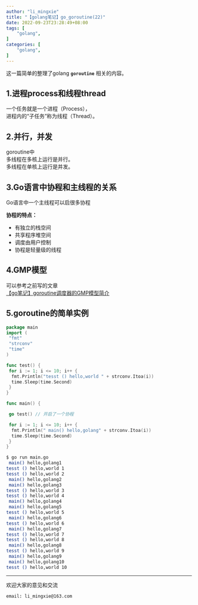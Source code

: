 ```yaml
---
author: "li_mingxie"
title: "【golang笔记】go_goroutine(22)"
date: 2022-09-23T23:28:49+08:00
tags: [
    "golang",
]
categories: [
    "golang",
]
---
```


这一篇简单的整理了golang **`goroutine`** 相关的内容。<!--more-->

## 1.进程process和线程thread

一个任务就是一个进程（Process），  
进程内的“子任务”称为线程（Thread）。  

## 2.并行，并发

goroutine中  
多线程在多核上运行是并行。  
多线程在单核上运行是并发。

## 3.Go语言中协程和主线程的关系

Go语言中一个主线程可以启很多协程

**协程的特点：**  

* 有独立的栈空间  
* 共享程序堆空间  
* 调度由用户控制
* 协程是轻量级的线程

## 4.GMP模型

可以参考之前写的文章  
[【go笔记】goroutine调度器的GMP模型简介](https://limingxie.github.io/go/go_routine/)

## 5.goroutine的简单实例

```go
package main
import (
 "fmt"
 "strconv"
 "time"
)

func test() {
 for i := 1; i <= 10; i++ {
  fmt.Println("tesst () hello,world " + strconv.Itoa(i))
  time.Sleep(time.Second)
 }
}

func main() {

 go test() // 开启了一个协程

 for i := 1; i <= 10; i++ {
  fmt.Println(" main() hello,golang" + strconv.Itoa(i))
  time.Sleep(time.Second)
 }
}
```

```bash
$ go run main.go
 main() hello,golang1
tesst () hello,world 1
tesst () hello,world 2
 main() hello,golang2
 main() hello,golang3
tesst () hello,world 3
tesst () hello,world 4
 main() hello,golang4
 main() hello,golang5
tesst () hello,world 5
 main() hello,golang6
tesst () hello,world 6
 main() hello,golang7
tesst () hello,world 7
tesst () hello,world 8
 main() hello,golang8
tesst () hello,world 9
 main() hello,golang9
 main() hello,golang10
tesst () hello,world 10
```

----------------------------------------------

欢迎大家的意见和交流

`email: li_mingxie@163.com`
